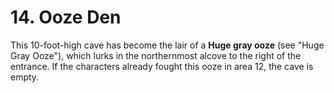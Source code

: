 # 14. Ooze Den

This 10-foot-high cave has become the lair of a **Huge gray ooze** (see "Huge Gray Ooze"), which lurks in the northernmost alcove to the right of the entrance. If the characters already fought this ooze in area 12, the cave is empty.